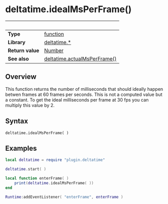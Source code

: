 # deltatime.idealMsPerFrame()

|                      | &nbsp; 
| -------------------- | ---------------------------------------------------------------
| __Type__             | [function](http://docs.coronalabs.com/api/type/Function.html)
| __Library__          | [deltatime.*](Readme.markdown)
| __Return value__     | [Number](https://docs.coronalabs.com/api/type/Number.html)
| __See also__         | [deltatime.actualMsPerFrame()](actualMsPerFrame.markdown)


## Overview

This function returns the number of milliseconds that should ideally happen betwen frames at 60 frames per seconds. This is not a computed value but a constant. To get the ideal milliseconds per frame at 30 fps you can multiply this value by 2.


## Syntax

	deltatime.idealMsPerFrame( )


## Examples

``````lua
local deltatime = require "plugin.deltatime"

deltatime.start( )

local function enterFrame( )
	print(deltatime.idealMsPerFrame( ))
end

Runtime:addEventListener( "enterFrame", enterFrame )
``````